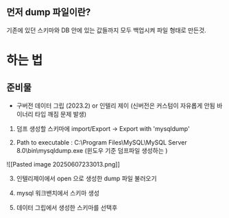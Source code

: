 ## 먼저 dump 파일이란?
기존에 있던 스키마와 DB 안에 있는 값들까지 모두 백업시켜 파일 형태로 만든것.


# 하는 법

## 준비물
* 구버전 데이터 그립 (2023.2)  or 인텔리 제이 (신버전은 커스텀이 자유롭게 안됨 바이너리 타입 깨짐 문제 발생)


1. 덤프 생성할 스키마에 import/Export -> Export with 'mysqldump'


2. Path to executable : 
C:\Program Files\MySQL\MySQL Server 8.0\bin\mysqldump.exe (윈도우 기준 덤프파일 생성하는 )


![[Pasted image 20250607233013.png]]


3. 인텔리제이에서 open 으로 생성한 dump 파일 불러오기

4. mysql 워크밴치에서 스키마 생성

5. 데이터 그립에서 생성한 스키마를 선택후 